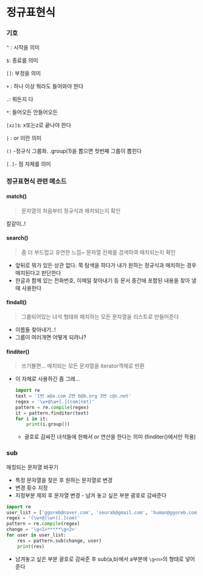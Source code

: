 # 정규표현식

### 기호

`^` : 시작을 의미

`$`: 종료를 의미

`[]`: 부정을 의미

`+` : 하나 이상 뭐라도 들어와야 한다

`.`: 뭐든지 다 

`*`: 들어오든 안들어오든

`[xz]$`: x또는z로 끝나야 한다 

`|` : or 이란 의미

`()` -정규식 그룹화. .group(1)을 뽑으면 첫번째 그룹이 뽑힌다

`[.]`- 점 자체를 의미



### 정규표현식 관련 메소드

#### match()

> 문자열의 처음부터 정규식과 매치되는지 확인

칼같이..!



#### search()

> 좀 더 부드럽고 유연한 느낌~ 문자열 전체를 검색하여 매치되는지 확인

- 앞뒤로 뭐가 있든 상관 없다. 쭉 탐색을 하다가 내가 원하는 정규식과 매치하는 경우 매치된다고 판단한다
- 한글과 함께 있는 전화번호, 이메일 찾아내기 등 문서 중간에 포함된 내용을 찾아 낼 때 사용한다



#### findall()

> 그룹되어있는 녀석 형태와 매치하는 모든 문자열을 리스트로 만들어준다

- 이름들 찾아내기..!
- 그룹이 여러개면 어떻게 되려나?

#### finditer()

> 쓰기불편... 매치되는 모든 문자열을 iterator객체로 반환

- 이 자체로 사용하긴 좀 그래...

  ```python
  import re
  text = '1번 a@a.com 2번 b@b.org 3번 c@c.net'
  regex = '\w+@\w+[.](com|net)'
  pattern = re.compile(regex)
  it = pattern.finditer(text)
  for i in it:
      print(i.group())
  ```

  - 괄호로 감싸진 녀석들에 한해서 or 연산을 한다는 의미 (finditer()에서만 적용)



### sub

매칭되는 문자열 바꾸기

- 특정 문자열을 찾은 후 원하는 문자열로 변경 
- 변경 횟수 지정
- 지정부분 제외 후 문자열 변경 - 남겨 놓고 싶은 부분 괄호로 감싸준다

```python
import re
user_list = ['ggoreb@naver.com', 'seorab@gmail.com', 'human@ggoreb.com']
regex = '(\w+@)\w+([.]com)'
pattern = re.compile(regex)
change = '\g<1>*****\g<2>'
for user in user_list:
    res = pattern.sub(change, user)
    print(res)
```

- 남겨놓고 싶은 부분 괄호로 감싸준 후 sub(a,b)에서 a부분에 `\g<n>`의 형태로 넣어준다